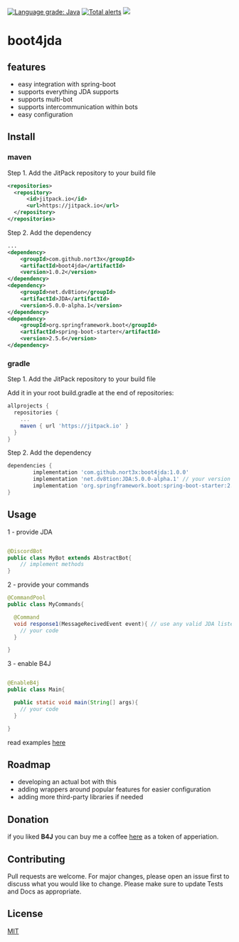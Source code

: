 [![Language grade: Java](https://img.shields.io/lgtm/grade/java/g/nort3x/boot4JDA.svg?logo=lgtm&logoWidth=18)](https://lgtm.com/projects/g/nort3x/boot4JDA/context:java)
[![Total alerts](https://img.shields.io/lgtm/alerts/g/nort3x/boot4JDA.svg?logo=lgtm&logoWidth=18)](https://lgtm.com/projects/g/nort3x/boot4JDA/alerts/)
[![](https://jitpack.io/v/nort3x/boot4jda.svg)](https://jitpack.io/#nort3x/boot4jda)
# boot4jda

## features
+ easy integration with spring-boot
+ supports everything JDA supports
+ supports multi-bot
+ supports intercommunication within bots
+ easy configuration

## Install


### maven

Step 1. Add the JitPack repository to your build file
```xml
<repositories>
  <repository>
      <id>jitpack.io</id>
      <url>https://jitpack.io</url>
  </repository>
</repositories>
```
Step 2. Add the dependency
```xml
...
<dependency>
    <groupId>com.github.nort3x</groupId>
    <artifactId>boot4jda</artifactId>
    <version>1.0.2</version>
</dependency>
<dependency>
    <groupId>net.dv8tion</groupId>
    <artifactId>JDA</artifactId>
    <version>5.0.0-alpha.1</version>
</dependency>
<dependency>
    <groupId>org.springframework.boot</groupId>
    <artifactId>spring-boot-starter</artifactId>
    <version>2.5.6</version>
</dependency>
```


### gradle

Step 1. Add the JitPack repository to your build file

Add it in your root build.gradle at the end of repositories:
```gradle
allprojects {
  repositories {
    ...
    maven { url 'https://jitpack.io' }
  }
}
```
Step 2. Add the dependency
```gradle
dependencies {
        implementation 'com.github.nort3x:boot4jda:1.0.0'
        implementation 'net.dv8tion:JDA:5.0.0-alpha.1' // your version
        implementation 'org.springframework.boot:spring-boot-starter:2.5.6' // your version
}
```

## Usage

1 - provide JDA
```java

@DiscordBot
public class MyBot extends AbstractBot{
    // implement methods
}
```

2 - provide your commands
```java
@CommandPool
public class MyCommands{

  @Command
  void response1(MessageRecivedEvent event){ // use any valid JDA listener method signature here
    // your code
  }

}
```

3 - enable B4J 

```java

@EnableB4j
public class Main{

  public static void main(String[] args){
    // your code
  }

}
```

read examples [here](https://github.com/nort3x/boot4JDA/tree/master/example)

## Roadmap
+ developing an actual bot with this
+ adding wrappers around popular features for easier configuration
+ adding more third-party libraries if needed

## Donation
if you liked **B4J** you can buy me a coffee [here](https://github.com/nort3x/nort3x/tree/main/donate) as a token of apperiation.

## Contributing
Pull requests are welcome. For major changes, please open an issue first to discuss what you would like to change.
Please make sure to update Tests and Docs as appropriate.

## License
[MIT](https://choosealicense.com/licenses/mit/)
